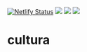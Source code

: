 [![Netlify Status](https://api.netlify.com/api/v1/badges/a8a34562-b8ba-4194-a16b-6ceb575725e4/deploy-status)](https://cultura.co.in) ![](https://img.shields.io/github/last-commit/CMRITcultura/Cultura.svg) [![](https://img.shields.io/website-up-down-green-red/https/cultura.co.in.svg?label=website)](https://cultura.co.in) ![](https://img.shields.io/github/license/CMRITcultura/Cultura.svg)

# cultura

